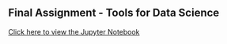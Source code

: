 ## Final Assignment - Tools for Data Science

[Click here to view the Jupyter Notebook](https://github.com/Zulqarnain-Shoaib/Assignments/blob/6865157bc00c151a7c36cd393611cf3f182a42aa/DataScienceEcosystem.ipynb)

